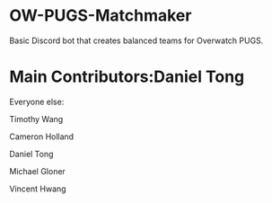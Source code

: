 # OW-PUGS-Matchmaker



Basic Discord bot that creates balanced teams for Overwatch PUGS.



# Main Contributors:Daniel Tong
Everyone else:

Timothy Wang

Cameron Holland

Daniel Tong

Michael Gloner

Vincent Hwang
